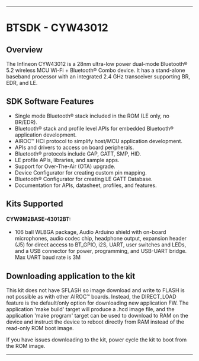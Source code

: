 ------------------------------------------------------------------------------------
# BTSDK - CYW43012

## Overview

The Infineon CYW43012 is a 28nm ultra-low power dual-mode Bluetooth&#174; 5.2 wireless MCU Wi-Fi + Bluetooth&#174; Combo device. It has a stand-alone baseband processor with an integrated 2.4 GHz transceiver supporting BR, EDR, and LE.

## SDK Software Features
- Single mode Bluetooth&#174; stack included in the ROM (LE only, no BR/EDR).
- Bluetooth&#174; stack and profile level APIs for embedded Bluetooth&#174; application development.
- AIROC&#8482; HCI protocol to simplify host/MCU application development.
- APIs and drivers to access on board peripherals.
- Bluetooth&#174; protocols include GAP, GATT, SMP, HID.
- LE profile APIs, libraries, and sample apps.
- Support for Over-The-Air (OTA) upgrade.
- Device Configurator for creating custom pin mapping.
- Bluetooth&#174; Configurator for creating LE GATT Database.
- Documentation for APIs, datasheet, profiles, and features.

## Kits Supported
#### CYW9M2BASE-43012BT:
- 106 ball WLBGA package, Audio Arduino shield with on-board microphones,
  audio codec chip, headphone output, expansion header (J5) for direct access
  to BT_GPIO, i2S, UART, user switches and LEDs, and a USB connector for
  power, programming, and USB-UART bridge.
  Max UART baud rate is 3M

## Downloading application to the kit
This kit does not have SFLASH so image download and write to FLASH is not possible
as with other AIROC&#8482; boards.  Instead, the DIRECT_LOAD feature is the default/only
option for downloading new application FW.  The application 'make build' target
will produce a .hcd image file, and the application 'make program' target can be used to download to RAM on the device and instruct the device to reboot directly from RAM instead of the read-only ROM boot image.

If you have issues downloading to the kit, power cycle the kit to boot from the ROM
image.

------------------------------------------------------------------------------------
